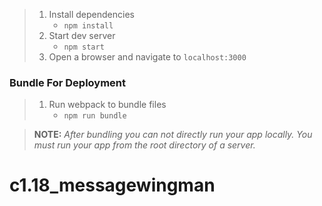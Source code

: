 > 1. Install dependencies 
>    - `npm install`
> 1. Start dev server
>    - `npm start`
> 1. Open a browser and navigate to `localhost:3000`

### Bundle For Deployment

> 1. Run webpack to bundle files
>    - `npm run bundle`
> 

> **NOTE:** *After bundling you can not directly run your app locally. You must run your app from the root directory of a server.*
# c1.18_messagewingman
